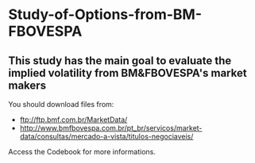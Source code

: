 # Study-of-Options-from-BM-FBOVESPA

## This study has the main goal to evaluate the implied volatility from BM&FBOVESPA's market makers

You should download files from:
- ftp://ftp.bmf.com.br/MarketData/
- http://www.bmfbovespa.com.br/pt_br/servicos/market-data/consultas/mercado-a-vista/titulos-negociaveis/

Access the Codebook for more informations.
